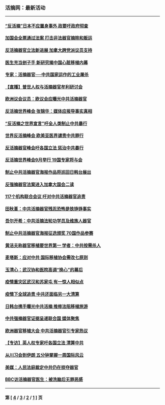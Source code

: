 ### 活摘网：最新活动
---
#### [“反活摘”日本不应置身事外 政要吁政府彻查](../../pages/nf5883/n13971188.md?06250430) 
#### [加国会全票通过法案 打击非法器官摘除和贩运](../../pages/nf5883/n13884924.md?06250430) 
#### [反活摘器官立法新进展 加拿大跨党派议员支持](../../pages/nf5883/n13876061.md?06250430) 
#### [医生充当刽子手 新研究揭中国心脏移植内幕](../../pages/nf5883/n13772291.md?06250430) 
#### [专家：活摘器官──中共国家运作的工业屠杀](../../pages/nf5883/n13761178.md?06250430) 
#### [【直播】普世人权与活摘器官牟利研讨会](../../pages/nf5883/n13425146.md?06250430) 
#### [欧洲议会议员：欧议会应曝光中共活摘器官](../../pages/nf5883/n13336571.md?06250430) 
#### [反活摘世界峰会 张锦华：媒体应报导事实真相](../../pages/nf5883/n13278502.md?06250430) 
#### [“反活摘之世界宣言”吁全人类制止中共暴行](../../pages/nf5883/n13259730.md?06250430) 
#### [世界反活摘峰会 欧美亚医界谴责中共罪行](../../pages/nf5883/n13253550.md?06250430) 
#### [反活摘器官峰会吁各国立法 惩治中共暴行](../../pages/nf5883/n13245052.md?06250430) 
#### [反活摘世界峰会9月举行 19国专家将与会](../../pages/nf5883/n13201492.md?06250430) 
#### [制止中共活摘器官海报作品将巡回日韩台展出](../../pages/nf5883/n13177791.md?06250430) 
#### [反强摘器官法案进入加拿大国会二读](../../pages/nf5883/n13033450.md?06250430) 
#### [117个机构联合会议 吁对中共活摘器官追责](../../pages/nf5883/n12775087.md?06250430) 
#### [田秋堇：中共活摘器官残忍恐怖是铁铮铮事实](../../pages/nf5883/n12702148.md?06250430) 
#### [吾尔开希：中共活摘法轮功学员及维族人器官](../../pages/nf5883/n12693197.md?06250430) 
#### [制止中共活摘器官海报征选颁奖 70国作品参赛](../../pages/nf5883/n12692050.md?06250430) 
#### [黄洁夫称器官移植要世界第一 学者：中共按需杀人](../../pages/nf5883/n12572329.md?06250430) 
#### [麦塔斯：应对中共 国际移植协会需改七原则](../../pages/nf5883/n12514711.md?06250430) 
#### [玉清心：武汉协和医院高调“换心”的幕后](../../pages/nf5883/n12298730.md?06250430) 
#### [疫情重灾区武汉和苏家屯 有一惊人相似点](../../pages/nf5883/n12150824.md?06250430) 
#### [疫情下全球追责 中共还面临另一大清算](../../pages/nf5883/n12070397.md?06250430) 
#### [日韩台携手曝光中共活摘 推修法阻移植旅游](../../pages/nf5883/n11712046.md?06250430) 
#### [中共强摘器官证据呈递联合国 媒体聚焦](../../pages/nf5883/n11546426.md?06250430) 
#### [欧洲器官移植大会 中共活摘器官引专家热议](../../pages/nf5883/n11539095.md?06250430) 
#### [【专访】英人权专家吁各国立法 清算中共](../../pages/nf5883/n11367315.md?06250430) 
#### [从川习会到伊朗 五分钟掌握一周国际风云](../../pages/nf5883/n11338520.md?06250430) 
#### [美媒：人民法庭裁定中共仍在掠夺器官](../../pages/nf5883/n11334897.md?06250430) 
#### [BBC访活摘器官医生：被洗脑后无罪恶感](../../pages/nf5883/n11335935.md?06250430) 

---
#### 第 [ [4](./4.md?06250430) / [3](./3.md?06250430) / [2](./2.md?06250430) / [1](./1.md?06250430) ] 页
